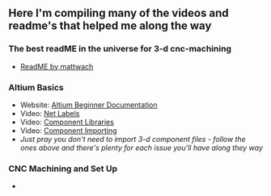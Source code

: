 ## Here I'm compiling many of the videos and readme's that helped me along the way

### The best readME in the universe for 3-d cnc-machining
* [ReadME by mattwach](https://github.com/mattwach/cnc_pcb_tools?tab=readme-ov-file)

### Altium Basics
* Website: [Altium Beginner Documentation](https://www.altium.com/documentation/altium-designer/tutorial-complete-design-walkthrough)
* Video: [Net Labels](https://www.youtube.com/watch?v=HaL3MAUx6Lw)
* Video: [Component Libraries](https://www.youtube.com/watch?v=6h-Z_NJibI8&t=234s)
* Video: [Component Importing](https://www.youtube.com/watch?v=LmAzsCiBLCs)
* *Just pray you don't need to import 3-d component files - follow the ones above and there's plenty for each issue you'll have along they way*

### CNC Machining and Set Up
* 
